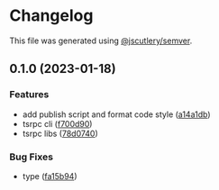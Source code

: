 # Changelog

This file was generated using [@jscutlery/semver](https://github.com/jscutlery/semver).

## 0.1.0 (2023-01-18)


### Features

* add publish script and format code style ([a14a1db](https://github.com/StringKe/tsrpc/commit/a14a1dbcffb8676c0fa49cc180cb0e6ec833e2e6))
* tsrpc cli ([f700d90](https://github.com/StringKe/tsrpc/commit/f700d90194eae1ddb3a2fc5cd679b8f52a252471))
* tsrpc libs ([78d0740](https://github.com/StringKe/tsrpc/commit/78d0740009435954bcdbdac5527cc38e1709ea1c))


### Bug Fixes

* type ([fa15b94](https://github.com/StringKe/tsrpc/commit/fa15b9474f2a63e7d04f23bd319570c29812856e))
